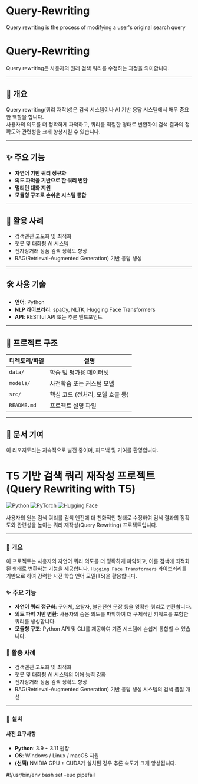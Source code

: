 # Query-Rewriting
Query rewriting is the process of modifying a user's original search query 


# Query-Rewriting

Query rewriting은 사용자의 원래 검색 쿼리를 수정하는 과정을 의미합니다.

---

## 📌 개요
Query rewriting(쿼리 재작성)은 검색 시스템이나 AI 기반 응답 시스템에서 매우 중요한 역할을 합니다.  
사용자의 의도를 더 정확하게 파악하고, 쿼리를 적절한 형태로 변환하여 검색 결과의 정확도와 관련성을 크게 향상시킬 수 있습니다.

---

## ✨ 주요 기능
- **자연어 기반 쿼리 정규화**
- **의도 파악을 기반으로 한 쿼리 변환**
- **멀티턴 대화 지원**
- **모듈형 구조로 손쉬운 시스템 통합**

---

## 🚀 활용 사례
- 검색엔진 고도화 및 최적화
- 챗봇 및 대화형 AI 시스템
- 전자상거래 상품 검색 정확도 향상
- RAG(Retrieval-Augmented Generation) 기반 응답 생성

---

## 🛠️ 사용 기술
- **언어**: Python
- **NLP 라이브러리**: spaCy, NLTK, Hugging Face Transformers
- **API**: RESTful API 또는 추론 엔드포인트

---

## 📂 프로젝트 구조

| 디렉토리/파일        | 설명                              |
|----------------------|-----------------------------------|
| `data/`              | 학습 및 평가용 데이터셋           |
| `models/`            | 사전학습 또는 커스텀 모델         |
| `src/`               | 핵심 코드 (전처리, 모델 호출 등) |
| `README.md`          | 프로젝트 설명 파일                |

---

## 📄 문서 기여
이 리포지토리는 지속적으로 발전 중이며, 피드백 및 기여를 환영합니다.

# T5 기반 검색 쿼리 재작성 프로젝트 (Query Rewriting with T5)

[![Python](https://img.shields.io/badge/Python-3.9%2B-blue?logo=python)](https://www.python.org)
[![PyTorch](https://img.shields.io/badge/PyTorch-2.x-orange?logo=pytorch)](https://pytorch.org/)
[![Hugging Face](https://img.shields.io/badge/%F0%9F%A4%97%20Hugging%20Face-Models-yellow)](https://huggingface.co/prhegde/t5-query-reformulation-RL)

사용자의 원본 검색 쿼리를 검색 엔진에 더 친화적인 형태로 수정하여 검색 결과의 정확도와 관련성을 높이는 쿼리 재작성(Query Rewriting) 프로젝트입니다.

---

### 📌 개요

이 프로젝트는 사용자의 자연어 쿼리 의도를 더 정확하게 파악하고, 이를 검색에 최적화된 형태로 변환하는 기능을 제공합니다. `Hugging Face Transformers` 라이브러리를 기반으로 하여 강력한 사전 학습 언어 모델(T5)을 활용합니다.

### ✨ 주요 기능

-   **자연어 쿼리 정규화**: 구어체, 오탈자, 불완전한 문장 등을 명확한 쿼리로 변환합니다.
-   **의도 파악 기반 변환**: 사용자의 숨은 의도를 파악하여 더 구체적인 키워드를 포함한 쿼리를 생성합니다.
-   **모듈형 구조**: Python API 및 CLI를 제공하여 기존 시스템에 손쉽게 통합할 수 있습니다.

### 🚀 활용 사례

-   검색엔진 고도화 및 최적화
-   챗봇 및 대화형 AI 시스템의 이해 능력 강화
-   전자상거래 상품 검색 정확도 향상
-   RAG(Retrieval-Augmented Generation) 기반 응답 생성 시스템의 검색 품질 개선

---

### 📂 설치

#### 사전 요구사항
-   **Python**: 3.9 ~ 3.11 권장
-   **OS**: Windows / Linux / macOS 지원
-   **(선택)** NVIDIA GPU + CUDA가 설치된 경우 추론 속도가 크게 향상됩니다.

#!/usr/bin/env bash
set -euo pipefail

